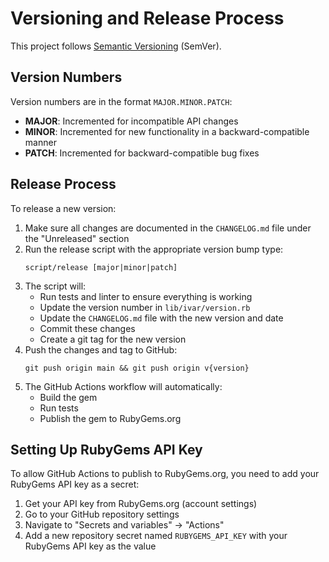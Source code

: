 # Versioning and Release Process

This project follows [Semantic Versioning](https://semver.org/) (SemVer).

## Version Numbers

Version numbers are in the format `MAJOR.MINOR.PATCH`:

- **MAJOR**: Incremented for incompatible API changes
- **MINOR**: Incremented for new functionality in a backward-compatible manner
- **PATCH**: Incremented for backward-compatible bug fixes

## Release Process

To release a new version:

1. Make sure all changes are documented in the `CHANGELOG.md` file under the "Unreleased" section
2. Run the release script with the appropriate version bump type:
   ```
   script/release [major|minor|patch]
   ```
3. The script will:
   - Run tests and linter to ensure everything is working
   - Update the version number in `lib/ivar/version.rb`
   - Update the `CHANGELOG.md` file with the new version and date
   - Commit these changes
   - Create a git tag for the new version
4. Push the changes and tag to GitHub:
   ```
   git push origin main && git push origin v{version}
   ```
5. The GitHub Actions workflow will automatically:
   - Build the gem
   - Run tests
   - Publish the gem to RubyGems.org

## Setting Up RubyGems API Key

To allow GitHub Actions to publish to RubyGems.org, you need to add your RubyGems API key as a secret:

1. Get your API key from RubyGems.org (account settings)
2. Go to your GitHub repository settings
3. Navigate to "Secrets and variables" → "Actions"
4. Add a new repository secret named `RUBYGEMS_API_KEY` with your RubyGems API key as the value
